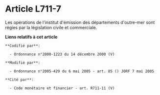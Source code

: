 # Article L711-7

Les opérations de l'institut d'émission des départements d'outre-mer sont régies par la législation civile et commerciale.

**Liens relatifs à cet article**

	**Codifié par**:

	  - Ordonnance n°2000-1223 du 14 décembre 2000 (V)

	**Modifié par**:

	  - Ordonnance n°2005-429 du 6 mai 2005 - art. 85 () JORF 7 mai 2005

	**Cité par**:

	  - Code monétaire et financier - art. R711-11 (V)
